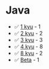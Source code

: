 # Java
* :white_check_mark: [1 kyu](/codewars/solutions/java/1%20kyu) - 1
* :white_check_mark: [2 kyu](/codewars/solutions/java/2%20kyu) - 2
* :white_check_mark: [3 kyu](/codewars/solutions/java/3%20kyu) - 3
* :white_check_mark: [4 kyu](/codewars/solutions/java/4%20kyu) - 8
* :white_check_mark: [8 kyu](/codewars/solutions/java/8%20kyu) - 2
* :white_check_mark: [Beta](/codewars/solutions/java/Beta) - 1